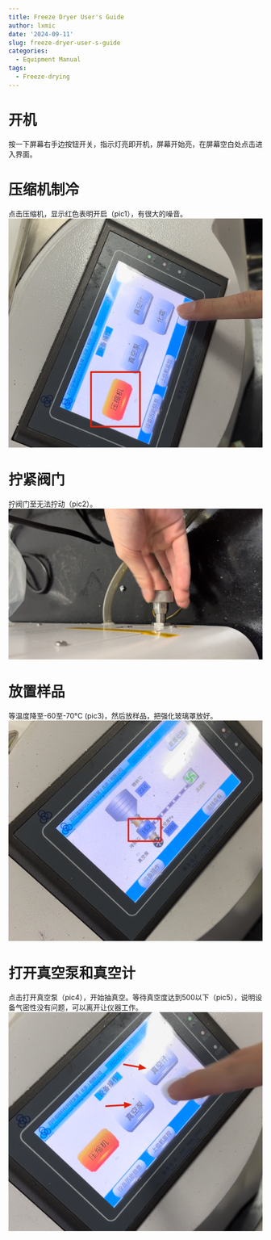 ```yaml
---
title: Freeze Dryer User's Guide
author: lxmic
date: '2024-09-11'
slug: freeze-dryer-user-s-guide
categories:
  - Equipment Manual
tags:
  - Freeze-drying
---
```

# 开机
按一下屏幕右手边按钮开关，指示灯亮即开机，屏幕开始亮，在屏幕空白处点击进入界面。
# 压缩机制冷
点击压缩机，显示红色表明开启（pic1），有很大的噪音。
![pic1](image-1.png)
# 拧紧阀门
拧阀门至无法拧动（pic2）。
![pic2](image.png)

# 放置样品
等温度降至-60至-70°C (pic3)，然后放样品，把强化玻璃罩放好。
![pic3](image-2.png)

# 打开真空泵和真空计
点击打开真空泵（pic4），开始抽真空。等待真空度达到500以下（pic5），说明设备气密性没有问题，可以离开让仪器工作。
![pic4](image-3.png)

